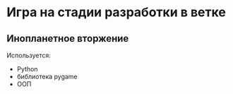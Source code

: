 # Игра на стадии разработки в ветке <dev>
## Инопланетное вторжение
Используется:
- Python
- библиотека pygame
- ООП